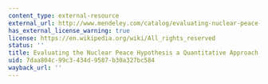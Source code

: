 ```yaml
---
content_type: external-resource
external_url: http://www.mendeley.com/catalog/evaluating-nuclear-peace-hypothesis-quantitative-approach/
has_external_license_warning: true
license: https://en.wikipedia.org/wiki/All_rights_reserved
status: ''
title: Evaluating the Nuclear Peace Hypothesis a Quantitative Approach
uid: 7daa804c-99c3-434d-9587-b30a327bc584
wayback_url: ''
---
```

